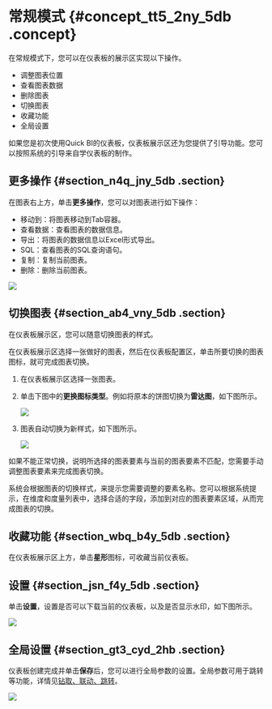 # 常规模式 {#concept_tt5_2ny_5db .concept}

在常规模式下，您可以在仪表板的展示区实现以下操作。

-   调整图表位置
-   查看图表数据
-   删除图表
-   切换图表
-   收藏功能
-   全局设置

如果您是初次使用Quick BI的仪表板，仪表板展示区还为您提供了引导功能。您可以按照系统的引导来自学仪表板的制作。

## 更多操作 {#section_n4q_jny_5db .section}

在图表右上方，单击**更多操作**，您可以对图表进行如下操作：

-   移动到：将图表移动到Tab容器。
-   查看数据：查看图表的数据信息。
-   导出：将图表的数据信息以Excel形式导出。
-   SQL：查看图表的SQL查询语句。
-   复制：复制当前图表。
-   删除：删除当前图表。

![](http://static-aliyun-doc.oss-cn-hangzhou.aliyuncs.com/assets/img/9119/155358304511400_zh-CN.png)

## 切换图表 {#section_ab4_vny_5db .section}

在仪表板展示区，您可以随意切换图表的样式。

在仪表板展示区选择一张做好的图表，然后在仪表板配置区，单击所要切换的图表图标，就可完成图表切换。

1.  在仪表板展示区选择一张图表。
2.  单击下图中的**更换图标类型**。例如将原本的饼图切换为**雷达图**，如下图所示。

    ![](http://static-aliyun-doc.oss-cn-hangzhou.aliyuncs.com/assets/img/9119/15535830456949_zh-CN.png)

3.  图表自动切换为新样式，如下图所示。

    ![](http://static-aliyun-doc.oss-cn-hangzhou.aliyuncs.com/assets/img/9119/15535830451516_zh-CN.png)


如果不能正常切换，说明所选择的图表要素与当前的图表要素不匹配，您需要手动调整图表要素来完成图表切换。

系统会根据图表的切换样式，来提示您需要调整的要素名称。您可以根据系统提示，在维度和度量列表中，选择合适的字段，添加到对应的图表要素区域，从而完成图表的切换。

## 收藏功能 {#section_wbq_b4y_5db .section}

在仪表板展示区上方，单击**星形**图标，可收藏当前仪表板。

## 设置 {#section_jsn_f4y_5db .section}

单击**设置**，设置是否可以下载当前的仪表板，以及是否显示水印，如下图所示。

![](http://static-aliyun-doc.oss-cn-hangzhou.aliyuncs.com/assets/img/9119/15535830456948_zh-CN.png)

## 全局设置 {#section_gt3_cyd_2hb .section}

仪表板创建完成并单击**保存**后，您可以进行全局参数的设置。全局参数可用于跳转等功能，详情见[钻取、联动、跳转](cn.zh-CN/用户指南/仪表板制作/可视化分析/钻取、联动、跳转.md)。

![](http://static-aliyun-doc.oss-cn-hangzhou.aliyuncs.com/assets/img/9119/155358304541308_zh-CN.png)

